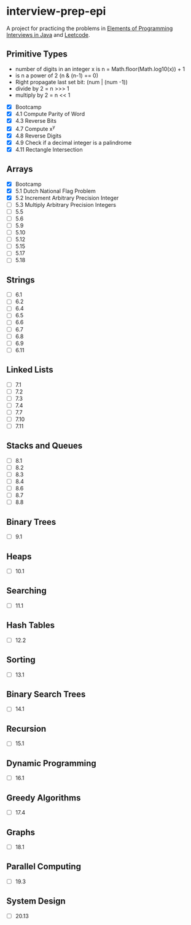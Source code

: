 # interview-prep-epi

A project for practicing the problems in [Elements of Programming Interviews in Java](https://www.amazon.com/Elements-Programming-Interviews-Java-Insiders/dp/1517671272/ref=sr_1_1?crid=2E8SG4OAW12A1&dchild=1&keywords=elements+of+programming+interviews+in+java&qid=1609812237&sprefix=elements+of+programming%2Caps%2C248&sr=8-1) and [Leetcode](https://www.leetcode.com/problems/).


## Primitive Types

* number of digits in an integer x is n = Math.floor(Math.log10(x)) + 1
* is n a power of 2 (n & (n-1) == 0)
* Right propagate last set bit:  (num | (num -1))
* divide by 2 = n >>> 1
* multiply by 2 = n << 1

- [x] Bootcamp
- [x] 4.1 Compute Parity of Word
- [x] 4.3 Reverse Bits
- [x] 4.7 Compute x<sup>y</sup>
- [x] 4.8 Reverse Digits
- [x] 4.9 Check if a decimal integer is a palindrome 
- [x] 4.11 Rectangle Intersection

## Arrays

- [x] Bootcamp
- [x] 5.1 Dutch National Flag Problem
- [x] 5.2 Increment Arbitrary Precision Integer
- [ ] 5.3 Multiply Arbitrary Precision Integers
- [ ] 5.5
- [ ] 5.6
- [ ] 5.9
- [ ] 5.10
- [ ] 5.12
- [ ] 5.15
- [ ] 5.17
- [ ] 5.18

## Strings

- [ ] 6.1
- [ ] 6.2
- [ ] 6.4
- [ ] 6.5
- [ ] 6.6
- [ ] 6.7
- [ ] 6.8
- [ ] 6.9
- [ ] 6.11

## Linked Lists

- [ ] 7.1
- [ ] 7.2
- [ ] 7.3
- [ ] 7.4
- [ ] 7.7
- [ ] 7.10
- [ ] 7.11

## Stacks and Queues

- [ ] 8.1
- [ ] 8.2
- [ ] 8.3
- [ ] 8.4
- [ ] 8.6
- [ ] 8.7
- [ ] 8.8

## Binary Trees

- [ ] 9.1

## Heaps

- [ ] 10.1

## Searching

- [ ] 11.1

## Hash Tables

- [ ] 12.2

## Sorting

- [ ] 13.1

## Binary Search Trees

- [ ] 14.1

## Recursion

- [ ] 15.1

## Dynamic Programming

- [ ] 16.1

## Greedy Algorithms

- [ ] 17.4

## Graphs

- [ ] 18.1

## Parallel Computing

- [ ] 19.3

## System Design

- [ ] 20.13
